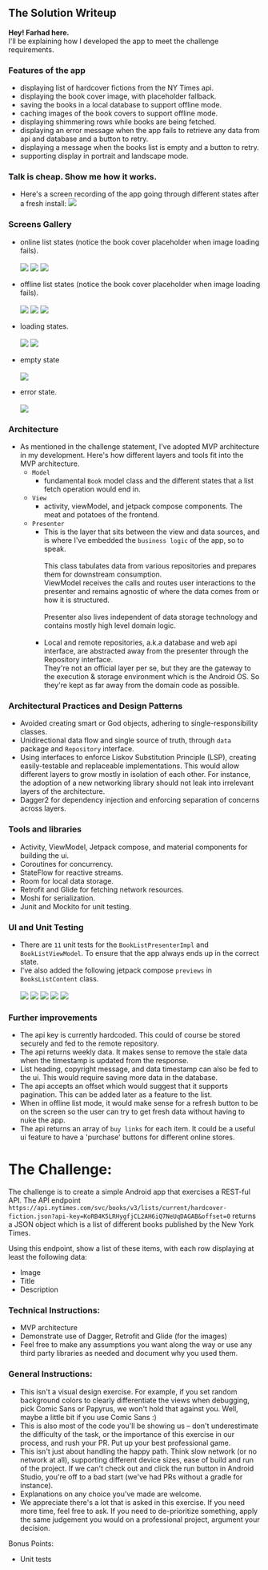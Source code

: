 ## The Solution Writeup

**Hey! Farhad here.** <br/>I'll be explaining how I developed the app to meet the challenge
requirements.

### Features of the app

- displaying list of hardcover fictions from the NY Times api.
- displaying the book cover image, with placeholder fallback.
- saving the books in a local database to support offline mode.
- caching images of the book covers to support offline mode.
- displaying shimmering rows while books are being fetched.
- displaying an error message when the app fails to retrieve any data from api and database and a
  button to retry.
- displaying a message when the books list is empty and a button to retry.
- supporting display in portrait and landscape mode.

### Talk is cheap. Show me how it works.

- Here's a screen recording of the app going through different states after a fresh
  install: [![](app/src/main/assets/art/play.png)](app/src/main/assets/art/demo.webm)

### Screens Gallery

- online list states (notice the book cover placeholder when image loading fails).<br/><br/>
  ![](app/src/main/assets/art/onlinelist.jpg)
  ![](app/src/main/assets/art/onlinelist-landscape.jpg)
  ![](app/src/main/assets/art/onlinelist-placeholder-cover.jpg)

- offline list states (notice the book cover placeholder when image loading fails).<br/><br/>
  ![](app/src/main/assets/art/offlinelist.jpg)
  ![](app/src/main/assets/art/offlinelist-landscape.jpg)
  ![](app/src/main/assets/art/offlinelist-placeholder.jpg)

- loading states.<br/><br/>
  ![](app/src/main/assets/art/loading-portrait.jpg)
  ![](app/src/main/assets/art/loading-landscape.jpg)

- empty state<br/><br/>
  ![](app/src/main/assets/art/empty.jpg)

- error state.<br/><br/>
  ![](app/src/main/assets/art/error.jpg)

### Architecture

- As mentioned in the challenge statement, I've adopted MVP architecture in my development. Here's
  how
  different layers and tools fit into the MVP architecture.
  - `Model`
    - fundamental `Book` model class and the different states that a list fetch operation would end
      in.
  - `View`
    - activity, viewModel, and jetpack compose components. The meat and potatoes of the frontend.
  - `Presenter`
    - This is the layer that sits between the view and data sources, and is where I've embedded the `business logic` of the app, so to speak.<br/><br/>
      This class tabulates data from various repositories and prepares them for downstream consumption.<br/>
      ViewModel receives the calls and routes user interactions to the presenter and remains
      agnostic of where the data comes from or how it is structured.<br/><br/>
      Presenter also lives independent of data storage technology and contains mostly high level
      domain logic.<br/><br/>
    - Local and remote repositories, a.k.a database and web api interface, are abstracted away from
      the presenter through the Repository interface.<br/>
      They're not an official layer per se, but they are the gateway to the execution & storage
      environment which is the Android OS. So they're kept as far away from the domain code as
      possible.

### Architectural Practices and Design Patterns

- Avoided creating smart or God objects, adhering to single-responsibility classes.
- Unidirectional data flow and single source of truth, through `data` package and `Repository`
  interface.
- Using interfaces to enforce Liskov Substitution Principle (LSP), creating easily-testable and
  replaceable implementations.
  This would allow different layers to grow mostly in isolation of each other. For instance, the
  adoption of a new networking library should not leak into irrelevant layers of the architecture.
- Dagger2 for dependency injection and enforcing separation of concerns across layers.

### Tools and libraries

- Activity, ViewModel, Jetpack compose, and material components for building the ui.
- Coroutines for concurrency.
- StateFlow for reactive streams.
- Room for local data storage.
- Retrofit and Glide for fetching network resources.
- Moshi for serialization.
- Junit and Mockito for unit testing.

### UI and Unit Testing

- There are `11` unit tests for the `BookListPresenterImpl` and `BookListViewModel`. To ensure that the app always ends up in the correct state.
- I've also added the following jetpack compose `previews` in `BooksListContent` class.<br/><br/>
  ![](app/src/main/assets/art/preview-loading.jpg)
  ![](app/src/main/assets/art/preview-error.jpg)
  ![](app/src/main/assets/art/preview-empty.jpg)
  ![](app/src/main/assets/art/preview-offlinelist.jpg)
  ![](app/src/main/assets/art/preview-onelinelist.jpg)

### Further improvements

- The api key is currently hardcoded. This could of course be stored securely and fed to the remote
  repository.
- The api returns weekly data. It makes sense to remove the stale data when the timestamp is updated
  from the response.
- List heading, copyright message, and data timestamp can also be fed to the ui. This would require
  saving more data in the database.
- The api accepts an offset which would suggest that it supports pagination. This can be added later
  as a feature to the list.
- When in offline list mode, it would make sense for a refresh button to be on the screen so the user can try to get fresh
  data without having to nuke the app.
- The api returns an array of `buy links` for each item. It could be a useful ui feature to have a 'purchase'
  buttons for different online stores.

# The Challenge:

The challenge is to create a simple Android app that exercises a REST-ful API. The API endpoint `https://api.nytimes.com/svc/books/v3/lists/current/hardcover-fiction.json?api-key=KoRB4K5LRHygfjCL2AH6iQ7NeUqDAGAB&offset=0` returns a JSON object which is a list of different books published by the New York Times. 

Using this endpoint, show a list of these items, with each row displaying at least the following data:

- Image
- Title
- Description 

### Technical Instructions:
- MVP architecture
- Demonstrate use of Dagger, Retrofit and Glide (for the images)
- Feel free to make any assumptions you want along the way or use any third party libraries as needed and document why you used them.

### General Instructions:
- This isn't a visual design exercise. For example, if you set random background colors to clearly differentiate the views when debugging, pick Comic Sans or Papyrus, we won't hold that against you. Well, maybe a little bit if you use Comic Sans :)
- This is also most of the code you'll be showing us – don't underestimate the difficulty of the
  task, or the importance of this exercise in our process, and rush your PR. Put up your best
  professional game.
- This isn't just about handling the happy path. Think slow network (or no network at all),
  supporting different device sizes, ease of build and run of the project. If we can't check out and
  click the run button in Android Studio, you're off to a bad start (we've had PRs without a gradle
  for instance).
- Explanations on any choice you've made are welcome.
- We appreciate there's a lot that is asked in this exercise. If you need more time, feel free to ask. If you need to de-prioritize something, apply the same judgement you would on a professional project, argument your decision. 

Bonus Points:
  - Unit tests
